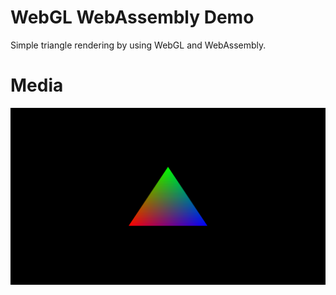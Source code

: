 # WebGL WebAssembly Demo
Simple triangle rendering by using WebGL and WebAssembly.

# Media
![](media/triangle.png)
